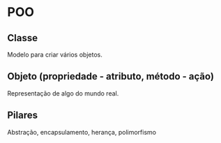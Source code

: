 # POO
 
## Classe
Modelo para criar vários objetos.


## Objeto (propriedade - atributo, método - ação)
Representação de algo do mundo real.


## Pilares 
Abstração, encapsulamento, herança, polimorfismo

